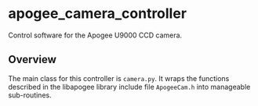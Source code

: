 # apogee\_camera\_controller

Control software for the Apogee U9000 CCD camera.

## Overview

The main class for this controller is `camera.py`. It wraps the functions described in the libapogee library include file `ApogeeCam.h` into manageable sub-routines.

